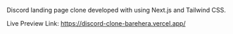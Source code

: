 Discord landing page clone developed with using Next.js and Tailwind CSS.

Live Preview Link: https://discord-clone-barehera.vercel.app/
